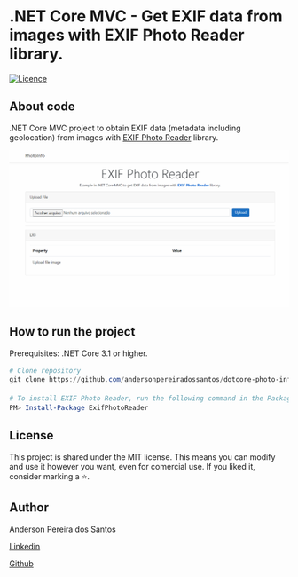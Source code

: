 # .NET Core MVC - Get EXIF data from images with EXIF Photo Reader library.

[![Licence](https://img.shields.io/npm/l/react)](https://github.com/andersonpereiradossantos/dotcore-photo-info/blob/main/LICENSE) 

## About code

.NET Core MVC project to obtain EXIF ​​data (metadata including geolocation) from images with [EXIF Photo Reader](https://github.com/andersonpereiradossantos/dotnet-exif-photo-reader) library.


![Presetion](https://raw.githubusercontent.com/andersonpereiradossantos/assets/main/dotcore-photo-info.gif)

## How to run the project

Prerequisites: .NET Core 3.1 or higher.

```powershell
# Clone repository
git clone https://github.com/andersonpereiradossantos/dotcore-photo-info.git

# To install EXIF Photo Reader, run the following command in the Package Manager Console:
PM> Install-Package ExifPhotoReader
```

## License
This project is shared under the MIT license. This means you can modify and use it however you want, even for comercial use. If you liked it, consider marking a ⭐️.

## Author

Anderson Pereira dos Santos

[Linkedin](https://www.linkedin.com/in/andersonpereirasantos)

[Github](https://github.com/andersonpereiradossantos)
